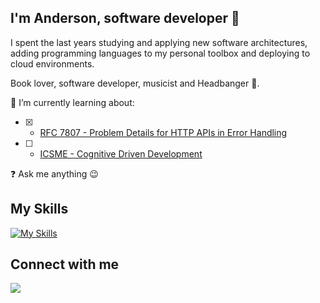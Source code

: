 ## I'm Anderson, software developer 🚀

I spent the last years studying and applying new software architectures, adding programming languages to my personal toolbox and deploying to cloud environments.

Book lover, software developer, musicist and Headbanger 🤘.  
  

🌱 I’m currently learning about:
- [x] - [RFC 7807 - Problem Details for HTTP APIs in Error Handling](https://datatracker.ietf.org/doc/html/rfc7807)  
- [ ] - [ICSME - Cognitive Driven Development](https://github.com/asouza/pilares-design-codigo/blob/master/ICSME-2020-cognitive-driven-development.pdf) 

❓ Ask me anything 😉  

## My Skills
[![My Skills](https://skillicons.dev/icons?i=linux,bash,aws,javascript,typescript,dotnet,nodejs,nestjs,docker,git,go,md,terraform,dynamodb,postgres,mongodb,mysql,postman,rabbitmq&perline=7)](https://skillicons.dev)
</td><td valign="top" width="33%">

## Connect with me  
<div align="left">
<a href="https://linktr.ee/oalemos" target="_blank">
<img src="https://img.shields.io/badge/linktree-profile-green" style="margin-bottom: 5px;" />
</a>
</div>  
<br/>  
